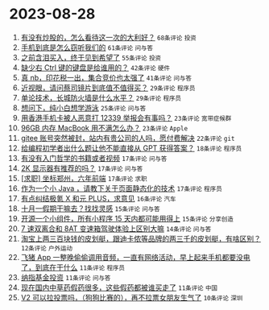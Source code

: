 # 2023-08-28

1. [有没有炒股的，怎么看待这一次的大利好？](https://www.v2ex.com/t/968740) `68条评论` `投资`
1. [手机到底是怎么窃听我们的](https://www.v2ex.com/t/968739) `61条评论` `问与答`
1. [之前含泪买入，终于见到希望了](https://www.v2ex.com/t/968738) `55条评论` `投资`
1. [缺少右 Ctrl 键的键盘是给谁用的？](https://www.v2ex.com/t/968801) `42条评论` `硬件`
1. [真 nb，印花税一出，集合竞价也太强了](https://www.v2ex.com/t/968742) `41条评论` `问与答`
1. [近视眼，请问蔡司镜片到底值不值得买？](https://www.v2ex.com/t/968798) `29条评论` `程序员`
1. [单论技术，长城防火墙是什么水平？](https://www.v2ex.com/t/968797) `29条评论` `程序员`
1. [想问下，纯小白想学游泳](https://www.v2ex.com/t/968774) `25条评论` `问与答`
1. [用香港手机卡被人恶意打 12339 举报会有事吗？](https://www.v2ex.com/t/968799) `23条评论` `宽带症候群`
1. [96GB 内存 MacBook 用不满怎么办？](https://www.v2ex.com/t/968789) `23条评论` `Apple`
1. [gitee 账号突然被封，站内有贵公司的人吗，愿付费解决](https://www.v2ex.com/t/968826) `22条评论` `git`
1. [给编程初学者出什么题让他不能直接从 GPT 获得答案？](https://www.v2ex.com/t/968780) `18条评论` `程序员`
1. [有没有入门哲学的书籍或者视频](https://www.v2ex.com/t/968804) `17条评论` `问与答`
1. [2K 显示器有推荐的吗？](https://www.v2ex.com/t/968787) `17条评论` `问与答`
1. [[求职] 坐标郑州，六年前端](https://www.v2ex.com/t/968775) `17条评论` `求职`
1. [作为一个小 Java ，请教下关于页面静态化的技术](https://www.v2ex.com/t/968750) `17条评论` `程序员`
1. [有点纠结极氪 X 和元 PLUS，求意见](https://www.v2ex.com/t/968753) `16条评论` `汽车`
1. [十月一假期干嘛去？找找灵感](https://www.v2ex.com/t/968752) `15条评论` `问与答`
1. [开源一个小组件，所有小程序 15 天内都可能用得上](https://www.v2ex.com/t/968745) `15条评论` `分享创造`
1. [7 速双离合和 8AT 变速箱驾驶体验上区别大嘛](https://www.v2ex.com/t/968733) `14条评论` `问与答`
1. [淘宝上两三百块钱的皮划艇，跟迪卡侬等品牌的两三千的皮划艇，有啥区别？](https://www.v2ex.com/t/968732) `12条评论` `户外运动`
1. [飞猪 App 一整晚偷偷调用音频，一直有网络活动，早上起来手机都要没电了，到底在干什么](https://www.v2ex.com/t/968813) `11条评论` `程序员`
1. [纳指基金投资](https://www.v2ex.com/t/968783) `11条评论` `问与答`
1. [现在国内中草药假药很多，这些假药都被谁买走了](https://www.v2ex.com/t/968769) `11条评论` `中国`
1. [V2 可以拉投票吗，（狗狗比赛的），再不拉票女朋友生气了](https://www.v2ex.com/t/968819) `10条评论` `深圳`
